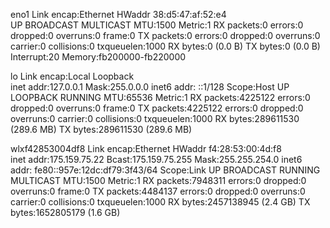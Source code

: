 eno1      Link encap:Ethernet  HWaddr 38:d5:47:af:52:e4  
          UP BROADCAST MULTICAST  MTU:1500  Metric:1
          RX packets:0 errors:0 dropped:0 overruns:0 frame:0
          TX packets:0 errors:0 dropped:0 overruns:0 carrier:0
          collisions:0 txqueuelen:1000 
          RX bytes:0 (0.0 B)  TX bytes:0 (0.0 B)
          Interrupt:20 Memory:fb200000-fb220000 

lo        Link encap:Local Loopback  
          inet addr:127.0.0.1  Mask:255.0.0.0
          inet6 addr: ::1/128 Scope:Host
          UP LOOPBACK RUNNING  MTU:65536  Metric:1
          RX packets:4225122 errors:0 dropped:0 overruns:0 frame:0
          TX packets:4225122 errors:0 dropped:0 overruns:0 carrier:0
          collisions:0 txqueuelen:1000 
          RX bytes:289611530 (289.6 MB)  TX bytes:289611530 (289.6 MB)

wlxf42853004df8 Link encap:Ethernet  HWaddr f4:28:53:00:4d:f8  
          inet addr:175.159.75.22  Bcast:175.159.75.255  Mask:255.255.254.0
          inet6 addr: fe80::957e:12dc:df79:3f43/64 Scope:Link
          UP BROADCAST RUNNING MULTICAST  MTU:1500  Metric:1
          RX packets:7948311 errors:0 dropped:0 overruns:0 frame:0
          TX packets:4484137 errors:0 dropped:0 overruns:0 carrier:0
          collisions:0 txqueuelen:1000 
          RX bytes:2457138945 (2.4 GB)  TX bytes:1652805179 (1.6 GB)

